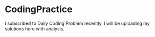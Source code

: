 # CodingPractice
I subscribed to Daily Coding Problem recently. I will be uploading my solutions here with analysis.
